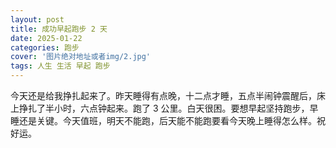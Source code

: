 ```yaml
---
layout: post
title: 成功早起跑步 2 天
date: 2025-01-22
categories: 跑步
cover: '图片绝对地址或者img/2.jpg'
tags: 人生 生活 早起 跑步
---
```


今天还是给我挣扎起来了。昨天睡得有点晚，十二点才睡，五点半闹钟震醒后，床上挣扎了半小时，六点钟起来。跑了 3 公里。白天很困。要想早起坚持跑步，早睡还是关键。今天值班，明天不能跑，后天能不能跑要看今天晚上睡得怎么样。祝好运。
